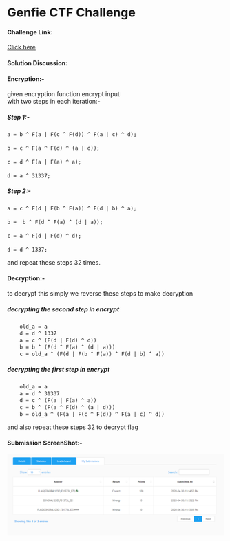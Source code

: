 
# Genfie CTF Challenge

#### Challenge Link:
[Click here](https://cybertalents.com/challenges/cryptography/genfei) 

#### Solution Discussion: 
#### Encryption:- 
given encryption function encrypt input  
with two steps in each iteration:-
##### Step 1:-
    a = b ^ F(a | F(c ^ F(d)) ^ F(a | c) ^ d);
    
    b = c ^ F(a ^ F(d) ^ (a | d));
    
    c = d ^ F(a | F(a) ^ a);
    
    d = a ^ 31337;

##### Step 2:-
    a = c ^ F(d | F(b ^ F(a)) ^ F(d | b) ^ a);
    
    b =  b ^ F(d ^ F(a) ^ (d | a));
    
    c = a ^ F(d | F(d) ^ d); 
    
    d = d ^ 1337;

and repeat these steps 32 times.

#### Decryption:- 

to decrypt this simply we reverse these steps to make decryption 

##### decrypting the second step in encrypt
        old_a = a
        d = d ^ 1337
        a = c ^ (F(d | F(d) ^ d))
        b = b ^ (F(d ^ F(a) ^ (d | a)))
        c = old_a ^ (F(d | F(b ^ F(a)) ^ F(d | b) ^ a))
##### decrypting the first step in encrypt
        old_a = a
        a = d ^ 31337
        d = c ^ (F(a | F(a) ^ a))
        c = b ^ (F(a ^ F(d) ^ (a | d)))
        b = old_a ^ (F(a | F(c ^ F(d)) ^ F(a | c) ^ d)) 
and also repeat these steps 32 to decrypt flag

#### Submission ScreenShot:- 
![ٍSubmission Photo](ctf_challenge_submitions.PNG) 
